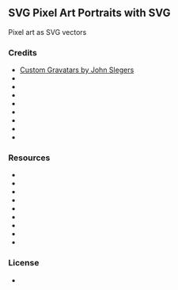 ## SVG Pixel Art Portraits with SVG

Pixel art as SVG vectors


### Credits

* [Custom Gravatars by John Slegers](http://www.johnslegers.com/gravatar/)
* []()
* []()
* []()
* []()
* []()
* []()
* []()
* []()

### Resources

* []()
* []()
* []()
* []()
* []()
* []()
* []()
* []()
* []()

### License
* []()

